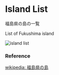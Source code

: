 Island List
===============

福島県の島の一覧

List of Fukushima island

![island list]()

### Reference

[wikipedia: 福島県の島](https://ja.wikipedia.org/wiki/Category:%E7%A6%8F%E5%B3%B6%E7%9C%8C%E3%81%AE%E5%B3%B6)

